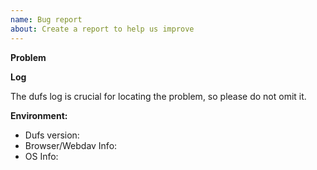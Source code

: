 ```yaml
---
name: Bug report
about: Create a report to help us improve 
---
```


**Problem**

<!-- A clear and concise description of what the bug is. -->

**Log**

The dufs log is crucial for locating the problem, so please do not omit it.

**Environment:**
 - Dufs version:
 - Browser/Webdav Info: 
 - OS Info: 
